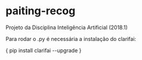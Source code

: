 # paiting-recog
Projeto da Disciplina Inteligência Artificial (2018.1) 

Para rodar o .py é necessária a instalação do clarifai:

{ pip install clarifai --upgrade }
